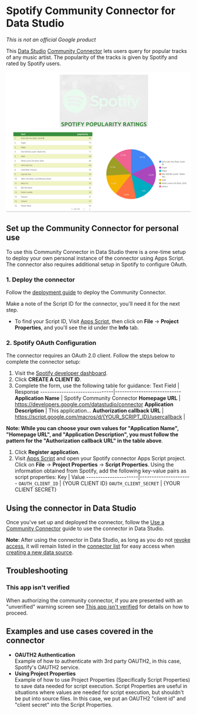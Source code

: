 # Spotify Community Connector for Data Studio

*This is not an official Google product*

This [Data Studio] [Community Connector] lets users query for popular tracks of
any music artist. The popularity of the tracks is given by Spotify and rated by Spotify users. 

![A Data Studio report showing Spotify data ratings][screenshot]

## Set up the Community Connector for personal use

To use this Community Connector in Data Studio there is a one-time setup to
deploy your own personal instance of the connector using Apps Script. The
connector also requires additional setup in Spotify to configure OAuth.

### 1. Deploy the connector

Follow the [deployment guide] to deploy the Community Connector.

Make a note of the Script ID for the connector, you'll need it for the next
step.

- To find your Script ID, Visit [Apps Script], then click on
  **File** -> **Project Properties**, and you'll see the id under the **Info**
  tab.

### 2. Spotify OAuth Configuration

The connector requires an OAuth 2.0 client. Follow the steps below to
complete the connector setup:

1. Visit the [Spotify developer dashboard].
1. Click **CREATE A CLIENT ID**.
1. Complete the form, use the following table for guidance:
   Text Field                     | Response
   -------------------------------|----------------------------
   **Application Name**           | Spotify Community Connector
   **Homepage URL**               | https://developers.google.com/datastudio/connector 
   **Application Description**    | This application...                                **Authorization callback URL** | https://script.google.com/macros/d/{YOUR_SCRIPT_ID}/usercallback |

  **Note: While you can choose your own values for "Application Name", "Homepage
  URL", and "Application Description", you must follow the pattern for the
  "Authorization callback URL" in the table above**.

1. Click **Register application**.
1. Visit [Apps Script] and open your Spotify connector Apps Script project.
   Click on **File** -> **Project Properties** -> **Script Properties**.
   Using the information obtained from Spotify, add the following key-value
   pairs as script properties:
   Key                   | Value
   ----------------------|----------------------
   `OAUTH_CLIENT_ID`     | {YOUR CLIENT ID} 
   `OAUTH_CLIENT_SECRET` | {YOUR CLIENT SECRET}

## Using the connector in Data Studio

Once you've set up and deployed the connector, follow the
[Use a Community Connector] guide to use the connector in Data Studio.

**Note**: After using the connector in Data Studio, as long as you do not
[revoke access], it will remain listed in the [connector list] for easy access
when [creating a new data source].

## Troubleshooting

### This app isn't verified

When authorizing the community connector, if you are presented with an
"unverified" warning screen see [This app isn't verified] for details on how to
proceed.

## Examples and use cases covered in the connector

- **OAUTH2 Authentication**  
  Example of how to authenticate with 3rd party OAUTH2, in this case, Spotify's
  OAUTH2 service.
- **Using Project Properties**  
  Example of how to use Project Properties (Specifically Script Properties) to
  save data needed for script execution. Script Properties are useful in
  situations where values are needed for script execution, but shouldn't be put
  into source files. In this case, we put an OAUTH2 "client id" and "client
  secret" into the Script Properties.

[Data Studio]: https://datastudio.google.com
[Community Connector]: https://developers.google.com/datastudio/connector
[screenshot]: ./Spotify.png?raw=true
[deployment guide]: ../deploy.md
[Spotify developer dashboard]:https://developer.spotify.com/dashboard/applications
[deployment guide]: ../deploy.md
[Apps Script]: https://script.google.com
[Use a Community Connector]: https://developers.google.com/datastudio/connector/use
[revoke access]: https://support.google.com/datastudio/answer/9053467
[connector list]: https://datastudio.google.com/c/datasources/create
[creating a new data source]: https://support.google.com/datastudio/answer/6300774
[This app isn't verified]: ../verification.md
